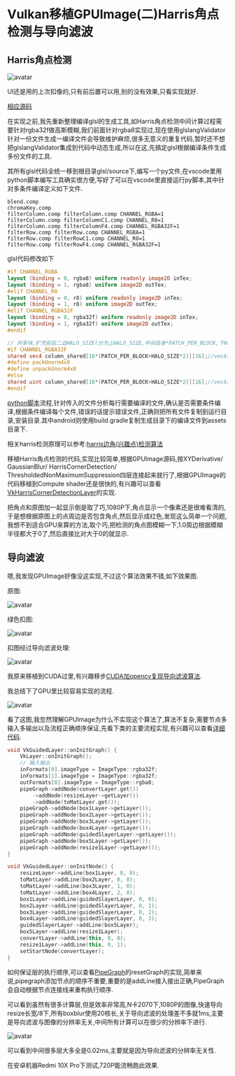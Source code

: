 # Vulkan移植GPUImage(二)Harris角点检测与导向滤波

## Harris角点检测

![avatar](../images/harris_1.jpg "Harris角点检测")

UI还是用的上次扣像的,只有前后置可以用,别的没有效果,只看实现就好.

[相应源码](https://github.com/xxxzhou/aoce/blob/master/code/aoce_vulkan_extra/layer/VkHarrisCornerDetectionLayer.cpp)

在实现之前,我先重新整理编译glsl的生成工具,如Harris角点检测中间计算过程需要针对rgba32f做高斯模糊,我们前面针对rgba8实现过,现在使用glslangValidator针对一份文件生成一编译文件会导致维护麻烦,很多无意义的重复代码,暂时还不想把glslangValidator集成到代码中动态生成,所以在这,先搞定glsl根据编译条件生成多份文件的工具.

其所有glsl代码全统一移到根目录glsl/source下,编写一个py文件,在vscode里用python脚本编写工具确实很方便,写好了可以在vscode里直接运行py脚本,其中针对多条件编译定义如下文件.

```text
blend.comp
chromaKey.comp
filterColumn.comp filterColumn.comp CHANNEL_RGBA=1
filterColumn.comp filterColumnC1.comp CHANNEL_R8=1
filterColumn.comp filterColumnF4.comp CHANNEL_RGBA32F=1
filterRow.comp filterRow.comp CHANNEL_RGBA=1
filterRow.comp filterRowC1.comp CHANNEL_R8=1
filterRow.comp filterRowF4.comp CHANNEL_RGBA32F=1
```

glsl代码修改如下

```glsl
#if CHANNEL_RGBA
layout (binding = 0, rgba8) uniform readonly image2D inTex;
layout (binding = 1, rgba8) uniform image2D outTex;
#elif CHANNEL_R8
layout (binding = 0, r8) uniform readonly image2D inTex;
layout (binding = 1, r8) uniform image2D outTex;
#elif CHANNEL_RGBA32F
layout (binding = 0, rgba32f) uniform readonly image2D inTex;
layout (binding = 1, rgba32f) uniform image2D outTex;
#endif

// 共享块,扩充前后二边HALO_SIZE(分为上HALO_SIZE,中间自身*PATCH_PER_BLOCK,下HALO_SIZE)
#if CHANNEL_RGBA32F
shared vec4 column_shared[16*(PATCH_PER_BLOCK+HALO_SIZE*2)][16];//vec4[local_size_y][local_size_x]
#define packUnorm4x8
#define unpackUnorm4x8
#else
shared uint column_shared[16*(PATCH_PER_BLOCK+HALO_SIZE*2)][16];//vec4[local_size_y][local_size_x]
#endif
```

[python脚本](https://github.com/xxxzhou/aoce/blob/master/glsl/compileglsl.py)流程,针对传入的文件分析每行需要编译的文件,确认是否需要条件编译,根据条件编译每个文件,错误的话提示错误文件,正确则把所有文件复制到运行目录,安装目录.其中android则使用build.gradle复制生成目录下的编译文件到assets目录下.

相关harris检测原理可以参考:[harris边角(兴趣点)检测算法](https://zhuanlan.zhihu.com/p/42490675)

移植Harris角点检测的代码,实现比较简单,根据GPUImage源码,按XYDerivative/ GaussianBlur/ HarrisCornerDetection/ ThresholdedNonMaximumSuppression四层连接起来就行了,根据GPUImage的代码移植到Compute shader还是很快的,有兴趣可以查看[VkHarrisCornerDetectionLayer](https://github.com/xxxzhou/aoce/blob/master/code/aoce_vulkan_extra/layer/VkHarrisCornerDetectionLayer.cpp)的实现.

把角点和原图加一起显示倒是取了巧,1080P下,角点显示一个像素还是很难看清的,于是想根据原图上的点周边是否包含角点,然后显示成红色,发现这么简单一个问题,我想不到适合GPU来算的方法,取个巧,把检测的角点图模糊一下,1.0周边根据模糊半径都大于0了,然后直接比对大于0的就显示.

## 导向滤波

嗯,我发现GPUImage好像没这实现,不过这个算法效果不错,如下效果图.

原图:

![avatar](../images/guidedtest_1.png "要扣像的图")

绿色扣图:

![avatar](../images/guidedtest_2.png "绿色扣图")

扣图经过导向滤波处理:

![avatar](../images/guidedtest_3.png "导向滤波处理")

我原来移植到CUDA过里,有兴趣移步[CUDA加opencv复现导向滤波算法](https://www.cnblogs.com/zhouxin/p/10203954.html).

我总结下了GPU里比较容易实现的流程.

![avatar](../images/guided_process.png "导向滤波流程")

看了这图,我忽然理解GPUImage为什么不实现这个算法了,算法不复杂,需要节点多输入多输出以及流程正确顺序保证,先看下类的主要流程实现,有兴趣可以查看[详细代码](https://github.com/xxxzhou/aoce/blob/master/code/aoce_vulkan_extra/layer/VkGuidedLayer.cpp).

```c++
void VkGuidedLayer::onInitGraph() {
    VkLayer::onInitGraph();
    // 输入输出
    inFormats[0].imageType = ImageType::rgba32f;
    inFormats[1].imageType = ImageType::rgba32f;
    outFormats[0].imageType = ImageType::rgba8;
    pipeGraph->addNode(convertLayer.get())
        ->addNode(resizeLayer->getLayer())
        ->addNode(toMatLayer.get());
    pipeGraph->addNode(box1Layer->getLayer());
    pipeGraph->addNode(box2Layer->getLayer());
    pipeGraph->addNode(box3Layer->getLayer());
    pipeGraph->addNode(box4Layer->getLayer());
    pipeGraph->addNode(guidedSlayerLayer->getLayer());
    pipeGraph->addNode(box5Layer->getLayer());
    pipeGraph->addNode(resize1Layer->getLayer());
}

void VkGuidedLayer::onInitNode() {
    resizeLayer->addLine(box1Layer, 0, 0);
    toMatLayer->addLine(box2Layer, 0, 0);
    toMatLayer->addLine(box3Layer, 1, 0);
    toMatLayer->addLine(box4Layer, 2, 0);
    box1Layer->addLine(guidedSlayerLayer, 0, 0);
    box2Layer->addLine(guidedSlayerLayer, 0, 1);
    box3Layer->addLine(guidedSlayerLayer, 0, 2);
    box4Layer->addLine(guidedSlayerLayer, 0, 3);
    guidedSlayerLayer->addLine(box5Layer);
    box5Layer->addLine(resize1Layer);
    convertLayer->addLine(this, 0, 0);
    resize1Layer->addLine(this, 0, 1);
    setStartNode(convertLayer);
}
```

如何保证层的执行顺序,可以查看[PipeGraph](https://github.com/xxxzhou/aoce/blob/master/code/aoce/layer/PipeGraph.cpp)的resetGraph的实现,简单来说,pipegraph添加节点的顺序不重要,重要的是addLine接入接出正确,PipeGraph会自动根据节点连接线来重构执行顺序.

可以看到虽然有很多计算层,但是效率非常高,N卡2070下,1080P的图像,快速导向resize长宽/8下,所有boxblur使用20核长,关于导向滤波的处理差不多就1ms,主要是导向滤波与图像的分辨率无关,中间所有计算可以在很少的分辨率下进行.

![avatar](../images/guidedtest_nsight.png "导向滤波性能图")

可以看到中间很多层大多全是0.02ms,主要就是因为导向滤波的分辨率无关性.

在安卓机器Redmi 10X Pro下测试,720P能流畅跑此效果.
